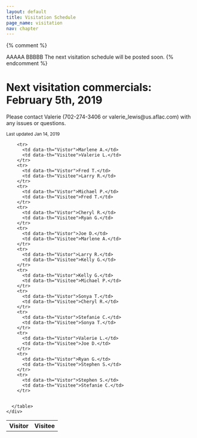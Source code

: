 ```yaml
---
layout: default
title: Visitation Schedule
page_name: visitation
nav: chapter
---
```

{% comment %}
  <tr>
    <td data-th="Vistor">AAAAA</td>
    <td data-th="Visitee">BBBBB</td>
  </tr>
  
  <tr>
    <td colspan="2">The next visitation schedule will be posted soon.</td>
  </tr>
{% endcomment %}

<div class="container margin-b-30">
  <div class="wide_banner">
    <h1>Next visitation commercials: February 5th, 2019</h1>
</div>
  <div class="row">
    <div class="col-md-6 col-md-offset-3">
      <p>Please contact Valerie (702-274-3406 or valerie_lewis@us.aflac.com) with any issues or questions. </p>
      <small>Last updated Jan 14, 2019</small>
      <table class="rwd-table">
        <tr>
          <th>Visitor</th>
          <th>Visitee</th>
        </tr>

        <tr>
          <td data-th="Vistor">Marlene A.</td>
          <td data-th="Visitee">Valerie L.</td>
        </tr>
        <tr>
          <td data-th="Vistor">Fred T.</td>
          <td data-th="Visitee">Larry R.</td>
        </tr>
        <tr>
          <td data-th="Vistor">Michael P.</td>
          <td data-th="Visitee">Fred T.</td>
        </tr>
        <tr>
          <td data-th="Vistor">Cheryl R.</td>
          <td data-th="Visitee">Ryan G.</td>
        </tr>
        <tr>
          <td data-th="Vistor">Joe D.</td>
          <td data-th="Visitee">Marlene A.</td>
        </tr>
        <tr>
          <td data-th="Vistor">Larry R.</td>
          <td data-th="Visitee">Kelly G.</td>
        </tr>
        <tr>
          <td data-th="Vistor">Kelly G.</td>
          <td data-th="Visitee">Michael P.</td>
        </tr>
        <tr>
          <td data-th="Vistor">Sonya T.</td>
          <td data-th="Visitee">Cheryl R.</td>
        </tr>
        <tr>
          <td data-th="Vistor">Stefanie C.</td>
          <td data-th="Visitee">Sonya T.</td>
        </tr>
        <tr>
          <td data-th="Vistor">Valerie L.</td>
          <td data-th="Visitee">Joe D.</td>
        </tr>
        <tr>
          <td data-th="Vistor">Ryan G.</td>
          <td data-th="Visitee">Stephen S.</td>
        </tr>
        <tr>
          <td data-th="Vistor">Stephen S.</td>
          <td data-th="Visitee">Stefanie C.</td>
        </tr>

        
      </table>
    </div>
  </div>
</div>